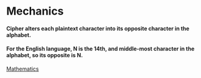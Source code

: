 # Mechanics
#### Cipher alters each plaintext character into its opposite character in the alphabet.
#### For the English language, N is the 14th, and middle-most character in the alphabet, so its opposite is N.

[Mathematics](https://github.com/EPHS-CyberSecurity-2020-Hour3/CipherProject/blob/atbashcipher/Mathematics.md)
